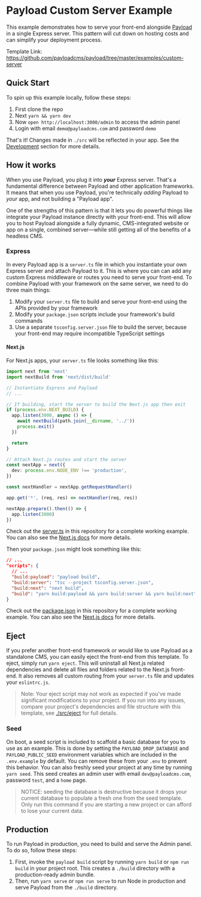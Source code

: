 # Payload Custom Server Example

This example demonstrates how to serve your front-end alongside [Payload](https://github.com/payloadcms/payload) in a single Express server. This pattern will cut down on hosting costs and can simplify your deployment process.

Template Link: https://github.com/payloadcms/payload/tree/master/examples/custom-server

## Quick Start

To spin up this example locally, follow these steps:

1. First clone the repo
1. Next `yarn && yarn dev`
1. Now `open http://localhost:3000/admin` to access the admin panel
1. Login with email `demo@payloadcms.com` and password `demo`

That's it! Changes made in `./src` will be reflected in your app. See the [Development](#development) section for more details.

## How it works

When you use Payload, you plug it into _**your**_ Express server. That's a fundamental difference between Payload and other application frameworks. It means that when you use Payload, you're technically _adding_ Payload to _your_ app, and not building a "Payload app".

One of the strengths of this pattern is that it lets you do powerful things like integrate your Payload instance directly with your front-end. This will allow you to host Payload alongside a fully dynamic, CMS-integrated website or app on a single, combined server—while still getting all of the benefits of a headless CMS.

### Express

In every Payload app is a `server.ts` file in which you instantiate your own Express server and attach Payload to it. This is where you can can add any custom Express middleware or routes you need to serve your front-end. To combine Payload with your framework on the same server, we need to do three main things:

1. Modify your `server.ts` file to build and serve your front-end using the APIs provided by your framework
2. Modify your `package.json` scripts include your framework's build commands
3. Use a separate `tsconfig.server.json` file to build the server, because your front-end may require incompatible TypeScript settings

#### Next.js

For Next.js apps, your `server.ts` file looks something like this:

```ts
import next from 'next'
import nextBuild from 'next/dist/build'

// Instantiate Express and Payload
// ...

// If building, start the server to build the Next.js app then exit
if (process.env.NEXT_BUILD) {
  app.listen(3000, async () => {
    await nextBuild(path.join(__dirname, '../'))
    process.exit()
  })

  return
}

// Attach Next.js routes and start the server
const nextApp = next({
  dev: process.env.NODE_ENV !== 'production',
})

const nextHandler = nextApp.getRequestHandler()

app.get('*', (req, res) => nextHandler(req, res))

nextApp.prepare().then(() => {
  app.listen(3000)
})
```

Check out the [server.ts](./src/server.ts) in this repository for a complete working example. You can also see the [Next.js docs](https://nextjs.org/docs/advanced-features/custom-server) for more details.

Then your `package.json` might look something like this:

```json
// ...
"scripts": {
  // ...
  "build:payload": "payload build",
  "build:server": "tsc --project tsconfig.server.json",
  "build:next": "next build",
  "build": "yarn build:payload && yarn build:server && yarn build:next",
}
```

Check out the [package.json](./src/package.json) in this repository for a complete working example. You can also see the [Next.js docs](https://nextjs.org/docs/api-reference/cli#build) for more details.

## Eject

If you prefer another front-end framework or would like to use Payload as a standalone CMS, you can easily eject the front-end from this template. To eject, simply run `yarn eject`. This will uninstall all Next.js related dependencies and delete all files and folders related to the Next.js front-end. It also removes all custom routing from your `server.ts` file and updates your `eslintrc.js`.

> Note: Your eject script may not work as expected if you've made significant modifications to your project. If you run into any issues, compare your project's dependencies and file structure with this template, see [./src/eject](./src/eject) for full details.

### Seed

On boot, a seed script is included to scaffold a basic database for you to use as an example. This is done by setting the `PAYLOAD_DROP_DATABASE` and `PAYLOAD_PUBLIC_SEED` environment variables which are included in the `.env.example` by default. You can remove these from your `.env` to prevent this behavior. You can also freshly seed your project at any time by running `yarn seed`. This seed creates an admin user with email `dev@payloadcms.com`, password `test`, and a `home` page.

> NOTICE: seeding the database is destructive because it drops your current database to populate a fresh one from the seed template. Only run this command if you are starting a new project or can afford to lose your current data.

## Production

To run Payload in production, you need to build and serve the Admin panel. To do so, follow these steps:

1. First, invoke the `payload build` script by running `yarn build` or `npm run build` in your project root. This creates a `./build` directory with a production-ready admin bundle.
1. Then, run `yarn serve` or `npm run serve` to run Node in production and serve Payload from the `./build` directory.
